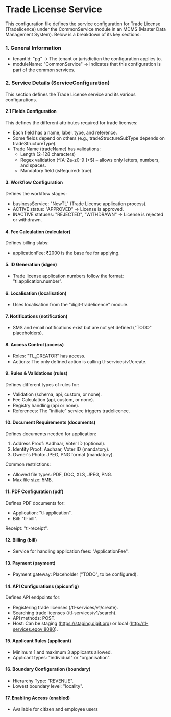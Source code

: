 # Trade License Service

This configuration file defines the service configuration for Trade License (Tradelicence) under the CommonService module in an MDMS (Master Data Management System). Below is a breakdown of its key sections:

### 1. General Information

* tenantId: "pg" → The tenant or jurisdiction the configuration applies to.
* moduleName: "CommonService" → Indicates that this configuration is part of the common services.

### 2. Service Details (ServiceConfiguration)

This section defines the Trade License service and its various configurations.

#### **2.1 Fields Configuration**

This defines the different attributes required for trade licenses:

* Each field has a name, label, type, and reference.
* Some fields depend on others (e.g., tradeStructureSubType depends on tradeStructureType).
* Trade Name (tradeName) has validations:
  * Length (2-128 characters)
  * Regex validation (^\[A-Za-z0-9 ]+$) – allows only letters, numbers, and spaces.
  * Mandatory field (isRequired: true).

#### 3. Workflow Configuration

Defines the workflow stages:

* businessService: "NewTL" (Trade License application process).
* ACTIVE status: "APPROVED" → License is approved.
* INACTIVE statuses: "REJECTED", "WITHDRAWN" → License is rejected or withdrawn.

#### 4. Fee Calculation (calculator)

Defines billing slabs:

* applicationFee: ₹2000 is the base fee for applying.

#### 5. ID Generation (idgen)

* Trade license application numbers follow the format: "tl.application.number".

#### 6. Localisation (localisation)

* Uses localisation from the "digit-tradelicence" module.

#### 7. Notifications (notification)

* SMS and email notifications exist but are not yet defined ("TODO" placeholders).

#### 8. Access Control (access)

* Roles: "TL\_CREATOR" has access.
* Actions: The only defined action is calling tl-services/v1/create.

#### 9. Rules & Validations (rules)

Defines different types of rules for:

* Validation (schema, api, custom, or none).
* Fee Calculation (api, custom, or none).
* Registry handling (api or none).
* References: The "initiate" service triggers tradelicence.

#### 10. Document Requirements (documents)

Defines documents needed for application:

1. Address Proof: Aadhaar, Voter ID (optional).
2. Identity Proof: Aadhaar, Voter ID (mandatory).
3. Owner's Photo: JPEG, PNG format (mandatory).

Common restrictions:

* Allowed file types: PDF, DOC, XLS, JPEG, PNG.
* Max file size: 5MB.

#### 11. PDF Configuration (pdf)

Defines PDF documents for:

* Application: "tl-application".
* Bill: "tl-bill".

Receipt: "tl-receipt".

#### 12. Billing (bill)

* Service for handling application fees: "ApplicationFee".

#### 13. Payment (payment)

* Payment gateway: Placeholder ("TODO", to be configured).

#### 14. API Configurations (apiconfig)

Defines API endpoints for:

* Registering trade licenses (/tl-services/v1/create).
* Searching trade licenses (/tl-services/v1/search).
* API methods: POST.
* Host: Can be staging (https://staging.digit.org) or local (http://tl-services.egov:8080).

#### 15. Applicant Rules (applicant)

* Minimum 1 and maximum 3 applicants allowed.
* Applicant types: "individual" or "organisation".

#### 16. Boundary Configuration (boundary)

* Hierarchy Type: "REVENUE".
* Lowest boundary level: "locality".

#### 17. Enabling Access (enabled)

* Available for citizen and employee users
